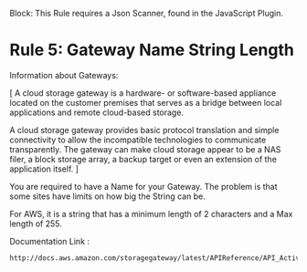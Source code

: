 Block: This Rule requires a Json Scanner, found in the JavaScript Plugin.

# Rule 5: Gateway Name String Length

Information about Gateways:

[
A cloud storage gateway is a hardware- or software-based appliance located on the customer premises
 that serves as a bridge between local applications and remote cloud-based storage. 

A cloud storage gateway provides basic protocol translation and simple connectivity to allow the
incompatible technologies to communicate transparently. The gateway can make cloud storage appear
to be a NAS filer, a block storage array, a backup target or even an extension of the application itself.
]

You are required to have a Name for your Gateway. The problem is that some sites
have limits on how big the String can be.

For AWS, it is a string that has a minimum length of 2 characters and a Max length of 255.

Documentation Link : 
```
http://docs.aws.amazon.com/storagegateway/latest/APIReference/API_ActivateGateway.html#API_ActivateGateway_RequestSyntax
```